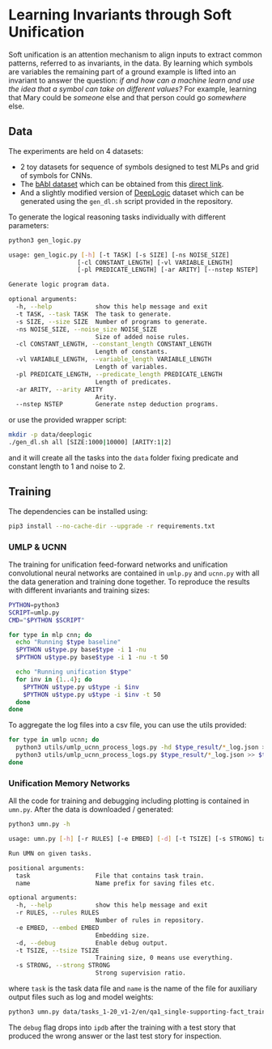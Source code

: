 # Learning Invariants through Soft Unification
Soft unification is an attention mechanism to align inputs to extract common patterns, referred to as invariants, in the data. By learning which symbols are variables the remaining part of a ground example is lifted into an invariant to answer the question: *if and how can a machine learn and use the idea that a symbol can take on different values?* For example, learning that Mary could be *someone* else and that person could go *somewhere* else.

## Data
The experiments are held on 4 datasets:

 - 2 toy datasets for sequence of symbols designed to test MLPs and grid of symbols for CNNs.
 - The [bAbI dataset](https://research.fb.com/downloads/babi/) which can be obtained from this [direct link](http://www.thespermwhale.com/jaseweston/babi/tasks_1-20_v1-2.tar.gz).
 - And a slightly modified version of [DeepLogic](https://github.com/nuric/deeplogic) dataset which can be generated using the `gen_dl.sh` script provided in the repository.

To generate the logical reasoning tasks individually with different parameters:

```bash
python3 gen_logic.py

usage: gen_logic.py [-h] [-t TASK] [-s SIZE] [-ns NOISE_SIZE]
                   [-cl CONSTANT_LENGTH] [-vl VARIABLE_LENGTH]
                   [-pl PREDICATE_LENGTH] [-ar ARITY] [--nstep NSTEP]

Generate logic program data.

optional arguments:
  -h, --help            show this help message and exit
  -t TASK, --task TASK  The task to generate.
  -s SIZE, --size SIZE  Number of programs to generate.
  -ns NOISE_SIZE, --noise_size NOISE_SIZE
                        Size of added noise rules.
  -cl CONSTANT_LENGTH, --constant_length CONSTANT_LENGTH
                        Length of constants.
  -vl VARIABLE_LENGTH, --variable_length VARIABLE_LENGTH
                        Length of variables.
  -pl PREDICATE_LENGTH, --predicate_length PREDICATE_LENGTH
                        Length of predicates.
  -ar ARITY, --arity ARITY
                        Arity.
  --nstep NSTEP         Generate nstep deduction programs.
```

or use the provided wrapper script:

```bash
mkdir -p data/deeplogic
./gen_dl.sh all [SIZE:1000|10000] [ARITY:1|2]
```

and it will create all the tasks into the `data` folder fixing predicate and constant length to 1 and noise to 2.

## Training
The dependencies can be installed using:

```bash
pip3 install --no-cache-dir --upgrade -r requirements.txt
```

### UMLP & UCNN
The training for unification feed-forward networks and unification convolutional neural networks are contained in `umlp.py` and `ucnn.py` with all the data generation and training done together. To reproduce the results with different invariants and training sizes:

```bash
PYTHON=python3
SCRIPT=umlp.py
CMD="$PYTHON $SCRIPT"

for type in mlp cnn; do
  echo "Running $type baseline"
  $PYTHON u$type.py base$type -i 1 -nu
  $PYTHON u$type.py base$type -i 1 -nu -t 50

  echo "Running unification $type"
  for inv in {1..4}; do
    $PYTHON u$type.py u$type -i $inv
    $PYTHON u$type.py u$type -i $inv -t 50
  done
done
```

To aggregate the log files into a csv file, you can use the utils provided:

```bash
for type in umlp ucnn; do
  python3 utils/umlp_ucnn_process_logs.py -hd $type_result/*_log.json > $type_results.csv
  python3 utils/umlp_ucnn_process_logs.py $type_result/*_log.json >> $type_results.csv
done
```

### Unification Memory Networks
All the code for training and debugging including plotting is contained in `umn.py`. After the data is downloaded / generated:

```bash
python3 umn.py -h

usage: umn.py [-h] [-r RULES] [-e EMBED] [-d] [-t TSIZE] [-s STRONG] task name

Run UMN on given tasks.

positional arguments:
  task                  File that contains task train.
  name                  Name prefix for saving files etc.

optional arguments:
  -h, --help            show this help message and exit
  -r RULES, --rules RULES
                        Number of rules in repository.
  -e EMBED, --embed EMBED
                        Embedding size.
  -d, --debug           Enable debug output.
  -t TSIZE, --tsize TSIZE
                        Training size, 0 means use everything.
  -s STRONG, --strong STRONG
                        Strong supervision ratio.
```

where `task` is the task data file and `name` is the name of the file for auxiliary output files such as log and model weights:

```bash
python3 umn.py data/tasks_1-20_v1-2/en/qa1_single-supporting-fact_train.txt qa01
```

The `debug` flag drops into `ipdb` after the training with a test story that produced the wrong answer or the last test story for inspection.
